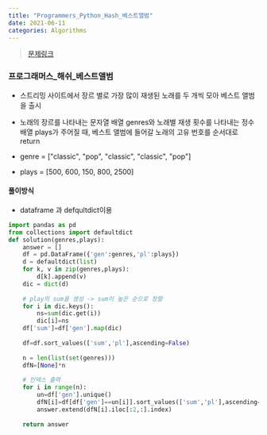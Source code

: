 ```yaml
---
title: "Programmers_Python_Hash_베스트앨범"
date: 2021-06-11
categories: Algorithms
---
```

> [문제링크](https://programmers.co.kr/learn/courses/30/parts/12077)

### 프로그래머스_해쉬_베스트앨범
- 스트리밍 사이트에서 장르 별로 가장 많이 재생된 노래를 두 개씩 모아 베스트 앨범을 출시
- 노래의 장르를 나타내는 문자열 배열 genres와 노래별 재생 횟수를 나타내는 정수 배열 plays가 주어질 때, 베스트 앨범에 들어갈 노래의 고유 번호를 순서대로 return

- genre = ["classic", "pop", "classic", "classic", "pop"]
- plays = [500, 600, 150, 800, 2500]	

#### 풀이방식
- dataframe 과 defqultdict이용

```python
import pandas as pd
from collections import defaultdict
def solution(genres,plays):
    answer = []
    df = pd.DataFrame({'gen':genres,'pl':plays})
    d = defaultdict(list)
    for k, v in zip(genres,plays):
        d[k].append(v)
    dic = dict(d)
    
    # play의 sum을 생성 -> sum이 높은 순으로 정렬
    for i in dic.keys():
        ns=sum(dic.get(i))
        dic[i]=ns
    df['sum']=df['gen'].map(dic)
    
    df=df.sort_values(['sum','pl'],ascending=False)
    
    n = len(list(set(genres)))
    dfN=[None]*n
    
    # 인덱스 출력
    for i in range(n):
        un=df['gen'].unique()
        dfN[i]=df[df['gen']==un[i]].sort_values(['sum','pl'],ascending=False)
        answer.extend(dfN[i].iloc[:2,:].index)
        
    return answer
```
